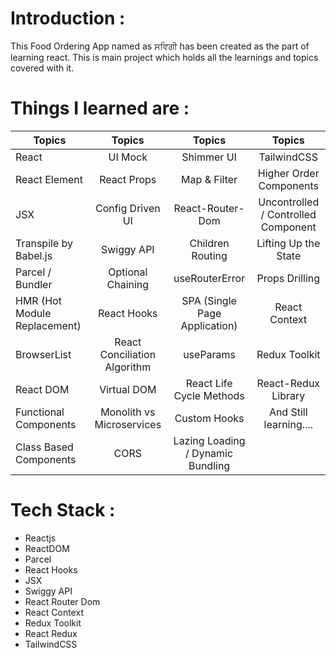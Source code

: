# Introduction :

This Food Ordering App named as ਸਵਿਗੀ has been created as the part of learning react. This is main project which holds all the learnings and topics covered with it.

# Things I learned are :

| Topics                       |            Topics            |              Topics               |               Topics                |
| ---------------------------- | :--------------------------: | :-------------------------------: | :---------------------------------: |
| React                        |           UI Mock            |            Shimmer UI             |             TailwindCSS             |
| React Element                |         React Props          |           Map & Filter            |       Higher Order Components       |
| JSX                          |       Config Driven UI       |         React-Router-Dom          | Uncontrolled / Controlled Component |
| Transpile by Babel.js        |          Swiggy API          |         Children Routing          |        Lifting Up the State         |
| Parcel / Bundler             |      Optional Chaining       |          useRouterError           |           Props Drilling            |
| HMR (Hot Module Replacement) |         React Hooks          |   SPA (Single Page Application)   |            React Context            |
| BrowserList                  | React Conciliation Algorithm |             useParams             |            Redux Toolkit            |
| React DOM                    |         Virtual DOM          |     React Life Cycle Methods      |         React-Redux Library         |
| Functional Components        |  Monolith vs Microservices   |           Custom Hooks            |       And Still learning....        |
| Class Based Components       |             CORS             | Lazing Loading / Dynamic Bundling |                                     |

# Tech Stack :

- Reactjs
- ReactDOM
- Parcel
- React Hooks
- JSX
- Swiggy API
- React Router Dom
- React Context
- Redux Toolkit
- React Redux
- TailwindCSS
